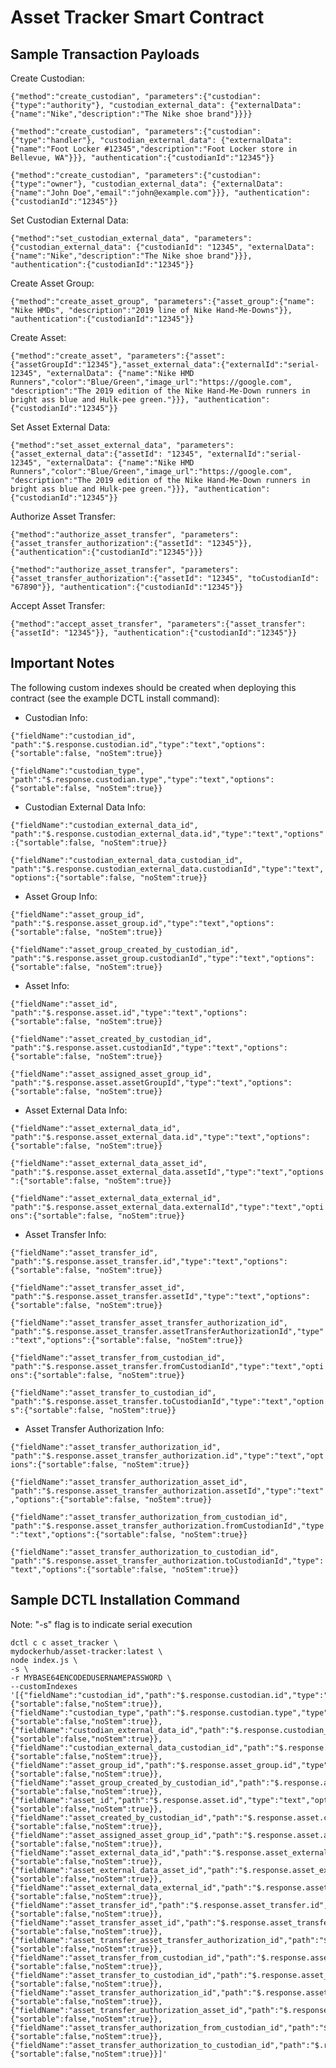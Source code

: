 # Asset Tracker Smart Contract

## Sample Transaction Payloads

Create Custodian:

```{"method":"create_custodian", "parameters":{"custodian":{"type":"authority"}, "custodian_external_data": {"externalData":{"name":"Nike","description":"The Nike shoe brand"}}}}```

```{"method":"create_custodian", "parameters":{"custodian":{"type":"handler"}, "custodian_external_data": {"externalData":{"name":"Foot Locker #12345","description":"Foot Locker store in Bellevue, WA"}}}, "authentication":{"custodianId":"12345"}}```

```{"method":"create_custodian", "parameters":{"custodian":{"type":"owner"}, "custodian_external_data": {"externalData":{"name":"John Doe","email":"john@example.com"}}}, "authentication":{"custodianId":"12345"}}```

Set Custodian External Data:

```{"method":"set_custodian_external_data", "parameters":{"custodian_external_data": {"custodianId": "12345", "externalData":{"name":"Nike","description":"The Nike shoe brand"}}}, "authentication":{"custodianId":"12345"}}```

Create Asset Group:

```{"method":"create_asset_group", "parameters":{"asset_group":{"name": "Nike HMDs", "description":"2019 line of Nike Hand-Me-Downs"}}, "authentication":{"custodianId":"12345"}}```

Create Asset:

```{"method":"create_asset", "parameters":{"asset":{"assetGroupId":"12345"},"asset_external_data":{"externalId":"serial-12345", "externalData": {"name":"Nike HMD Runners","color":"Blue/Green","image_url":"https://google.com", "description":"The 2019 edition of the Nike Hand-Me-Down runners in bright ass blue and Hulk-pee green."}}}, "authentication":{"custodianId":"12345"}}```

Set Asset External Data:

```{"method":"set_asset_external_data", "parameters":{"asset_external_data":{"assetId": "12345", "externalId":"serial-12345", "externalData": {"name":"Nike HMD Runners","color":"Blue/Green","image_url":"https://google.com", "description":"The 2019 edition of the Nike Hand-Me-Down runners in bright ass blue and Hulk-pee green."}}}, "authentication":{"custodianId":"12345"}}```

Authorize Asset Transfer:

```{"method":"authorize_asset_transfer", "parameters":{"asset_transfer_authorization":{"assetId": "12345"}}, {"authentication":{"custodianId":"12345"}}}```

```{"method":"authorize_asset_transfer", "parameters":{"asset_transfer_authorization":{"assetId": "12345", "toCustodianId": "67890"}}, "authentication":{"custodianId":"12345"}}```

Accept Asset Transfer:

```{"method":"accept_asset_transfer", "parameters":{"asset_transfer":{"assetId": "12345"}}, "authentication":{"custodianId":"12345"}}```



## Important Notes

The following custom indexes should be created when deploying this contract (see the example DCTL install command):


- Custodian Info: 

```{"fieldName":"custodian_id", "path":"$.response.custodian.id","type":"text","options":{"sortable":false, "noStem":true}}```

```{"fieldName":"custodian_type", "path":"$.response.custodian.type","type":"text","options":{"sortable":false, "noStem":true}}```

- Custodian External Data Info:

```{"fieldName":"custodian_external_data_id", "path":"$.response.custodian_external_data.id","type":"text","options":{"sortable":false, "noStem":true}}```

```{"fieldName":"custodian_external_data_custodian_id", "path":"$.response.custodian_external_data.custodianId","type":"text","options":{"sortable":false, "noStem":true}}```

- Asset Group Info:

```{"fieldName":"asset_group_id", "path":"$.response.asset_group.id","type":"text","options":{"sortable":false, "noStem":true}}```

```{"fieldName":"asset_group_created_by_custodian_id", "path":"$.response.asset_group.custodianId","type":"text","options":{"sortable":false, "noStem":true}}```

- Asset Info:

```{"fieldName":"asset_id", "path":"$.response.asset.id","type":"text","options":{"sortable":false, "noStem":true}}```

```{"fieldName":"asset_created_by_custodian_id", "path":"$.response.asset.custodianId","type":"text","options":{"sortable":false, "noStem":true}}```

```{"fieldName":"asset_assigned_asset_group_id", "path":"$.response.asset.assetGroupId","type":"text","options":{"sortable":false, "noStem":true}}```

- Asset External Data Info:

```{"fieldName":"asset_external_data_id", "path":"$.response.asset_external_data.id","type":"text","options":{"sortable":false, "noStem":true}}```

```{"fieldName":"asset_external_data_asset_id", "path":"$.response.asset_external_data.assetId","type":"text","options":{"sortable":false, "noStem":true}}```

```{"fieldName":"asset_external_data_external_id", "path":"$.response.asset_external_data.externalId","type":"text","options":{"sortable":false, "noStem":true}}```

- Asset Transfer Info:

```{"fieldName":"asset_transfer_id", "path":"$.response.asset_transfer.id","type":"text","options":{"sortable":false, "noStem":true}}```

```{"fieldName":"asset_transfer_asset_id", "path":"$.response.asset_transfer.assetId","type":"text","options":{"sortable":false, "noStem":true}}```

```{"fieldName":"asset_transfer_asset_transfer_authorization_id", "path":"$.response.asset_transfer.assetTransferAuthorizationId","type":"text","options":{"sortable":false, "noStem":true}}```

```{"fieldName":"asset_transfer_from_custodian_id", "path":"$.response.asset_transfer.fromCustodianId","type":"text","options":{"sortable":false, "noStem":true}}```

```{"fieldName":"asset_transfer_to_custodian_id", "path":"$.response.asset_transfer.toCustodianId","type":"text","options":{"sortable":false, "noStem":true}}```

- Asset Transfer Authorization Info:

```{"fieldName":"asset_transfer_authorization_id", "path":"$.response.asset_transfer_authorization.id","type":"text","options":{"sortable":false, "noStem":true}}```

```{"fieldName":"asset_transfer_authorization_asset_id", "path":"$.response.asset_transfer_authorization.assetId","type":"text","options":{"sortable":false, "noStem":true}}```

```{"fieldName":"asset_transfer_authorization_from_custodian_id", "path":"$.response.asset_transfer_authorization.fromCustodianId","type":"text","options":{"sortable":false, "noStem":true}}```

```{"fieldName":"asset_transfer_authorization_to_custodian_id", "path":"$.response.asset_transfer_authorization.toCustodianId","type":"text","options":{"sortable":false, "noStem":true}}```


## Sample DCTL Installation Command

Note: "-s" flag is to indicate serial execution

```
dctl c c asset_tracker \
mydockerhub/asset-tracker:latest \
node index.js \
-s \
-r MYBASE64ENCODEDUSERNAMEPASSWORD \
--customIndexes '[{"fieldName":"custodian_id","path":"$.response.custodian.id","type":"text","options":{"sortable":false,"noStem":true}},{"fieldName":"custodian_type","path":"$.response.custodian.type","type":"text","options":{"sortable":false,"noStem":true}},{"fieldName":"custodian_external_data_id","path":"$.response.custodian_external_data.id","type":"text","options":{"sortable":false,"noStem":true}},{"fieldName":"custodian_external_data_custodian_id","path":"$.response.custodian_external_data.custodianId","type":"text","options":{"sortable":false,"noStem":true}},{"fieldName":"asset_group_id","path":"$.response.asset_group.id","type":"text","options":{"sortable":false,"noStem":true}},{"fieldName":"asset_group_created_by_custodian_id","path":"$.response.asset_group.custodianId","type":"text","options":{"sortable":false,"noStem":true}},{"fieldName":"asset_id","path":"$.response.asset.id","type":"text","options":{"sortable":false,"noStem":true}},{"fieldName":"asset_created_by_custodian_id","path":"$.response.asset.custodianId","type":"text","options":{"sortable":false,"noStem":true}},{"fieldName":"asset_assigned_asset_group_id","path":"$.response.asset.assetGroupId","type":"text","options":{"sortable":false,"noStem":true}},{"fieldName":"asset_external_data_id","path":"$.response.asset_external_data.id","type":"text","options":{"sortable":false,"noStem":true}},{"fieldName":"asset_external_data_asset_id","path":"$.response.asset_external_data.assetId","type":"text","options":{"sortable":false,"noStem":true}},{"fieldName":"asset_external_data_external_id","path":"$.response.asset_external_data.externalId","type":"text","options":{"sortable":false,"noStem":true}},{"fieldName":"asset_transfer_id","path":"$.response.asset_transfer.id","type":"text","options":{"sortable":false,"noStem":true}},{"fieldName":"asset_transfer_asset_id","path":"$.response.asset_transfer.assetId","type":"text","options":{"sortable":false,"noStem":true}},{"fieldName":"asset_transfer_asset_transfer_authorization_id","path":"$.response.asset_transfer.assetTransferAuthorizationId","type":"text","options":{"sortable":false,"noStem":true}},{"fieldName":"asset_transfer_from_custodian_id","path":"$.response.asset_transfer.fromCustodianId","type":"text","options":{"sortable":false,"noStem":true}},{"fieldName":"asset_transfer_to_custodian_id","path":"$.response.asset_transfer.toCustodianId","type":"text","options":{"sortable":false,"noStem":true}},{"fieldName":"asset_transfer_authorization_id","path":"$.response.asset_transfer_authorization.id","type":"text","options":{"sortable":false,"noStem":true}},{"fieldName":"asset_transfer_authorization_asset_id","path":"$.response.asset_transfer_authorization.assetId","type":"text","options":{"sortable":false,"noStem":true}},{"fieldName":"asset_transfer_authorization_from_custodian_id","path":"$.response.asset_transfer_authorization.fromCustodianId","type":"text","options":{"sortable":false,"noStem":true}},{"fieldName":"asset_transfer_authorization_to_custodian_id","path":"$.response.asset_transfer_authorization.toCustodianId","type":"text","options":{"sortable":false,"noStem":true}}]'
```